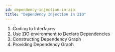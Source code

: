 ```yaml
---
id: dependency-injection-in-zio
title: "Dependency Injection in ZIO"
---
```


1. Coding to Interfaces
2. Use ZIO environment to Declare Dependencies
3. Constructing Dependency Graph
4. Providing Dependency Graph